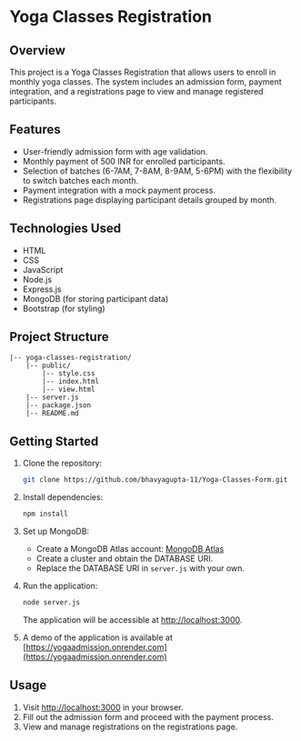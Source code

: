 # Yoga Classes Registration

## Overview

This project is a Yoga Classes Registration that allows users to enroll in monthly yoga classes. The system includes an admission form, payment integration, and a registrations page to view and manage registered participants.

## Features

- User-friendly admission form with age validation.
- Monthly payment of 500 INR for enrolled participants.
- Selection of batches (6-7AM, 7-8AM, 8-9AM, 5-6PM) with the flexibility to switch batches each month.
- Payment integration with a mock payment process.
- Registrations page displaying participant details grouped by month.

## Technologies Used

- HTML
- CSS
- JavaScript
- Node.js
- Express.js
- MongoDB (for storing participant data)
- Bootstrap (for styling)

## Project Structure

```
|-- yoga-classes-registration/
    |-- public/
        |-- style.css
        |-- index.html
        |-- view.html
    |-- server.js
    |-- package.json
    |-- README.md
```

## Getting Started

1. Clone the repository:

   ```bash
   git clone https://github.com/bhavyagupta-11/Yoga-Classes-Form.git
   ```

2. Install dependencies:

   ```bash
   npm install
   ```

3. Set up MongoDB:

   - Create a MongoDB Atlas account: [MongoDB Atlas](https://www.mongodb.com/cloud/atlas)
   - Create a cluster and obtain the DATABASE URI.
   - Replace the DATABASE URI in `server.js` with your own.

4. Run the application:

   ```bash
   node server.js
   ```

   The application will be accessible at [http://localhost:3000](http://localhost:3000).

5. A demo of the application is available at [https://yogaadmission.onrender.com](https://yogaadmission.onrender.com)

## Usage

1. Visit [http://localhost:3000](http://localhost:3000) in your browser.
2. Fill out the admission form and proceed with the payment process.
3. View and manage registrations on the registrations page.


